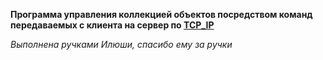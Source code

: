 <b>Программа управления коллекцией объектов посредством команд передаваемых с клиента на сервер по <u>TCP_IP</u></b>

<i>Выполнена ручками Илюши, спасибо ему за ручки</i>